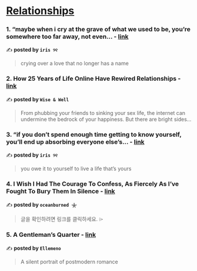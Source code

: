 
<h1><a href=https://medium.com/tag/relationships/recommended target="_blank" rel="noopener noreferrer">Relationships</a></h1>
<h3>1. “maybe when i cry at the grave of what we used to be, you’re somewhere too far away, not even… - <a href="https://medium.com/@fyoaeuriz/maybe-when-i-cry-at-the-grave-of-what-we-used-to-be-youre-somewhere-too-far-away-not-even-f70e3fe0ba05" target="_blank" rel="noopener noreferrer">link</a></h3>

✍️ **posted by `iris ୨୧`**

<blockquote>crying over a love that no longer has a name</blockquote>

<h3>2. How 25 Years of Life Online Have Rewired Relationships - <a href="https://medium.com/wise-well/how-25-years-of-life-online-have-rewired-relationships-1d94db766945" target="_blank" rel="noopener noreferrer">link</a></h3>

✍️ **posted by `Wise & Well`**

<blockquote>From phubbing your friends to sinking your sex life, the internet can undermine the bedrock of your happiness. But there are bright sides…</blockquote>

<h3>3. “if you don’t spend enough time getting to know yourself, you’ll end up absorbing everyone else’s… - <a href="https://medium.com/@fyoaeuriz/if-you-dont-spend-enough-time-getting-to-know-yourself-you-ll-end-up-absorbing-everyone-else-s-e52c3ff17df4" target="_blank" rel="noopener noreferrer">link</a></h3>

✍️ **posted by `iris ୨୧`**

<blockquote>you owe it to yourself to live a life that’s yours</blockquote>

<h3>4. I Wish I Had The Courage To Confess, As Fiercely As I’ve Fought To Bury Them In Silence - <a href="https://medium.com/@i043logs/i-wish-i-had-the-courage-to-confess-as-fiercely-as-ive-fought-to-bury-them-in-silence-2a720d81e5c8" target="_blank" rel="noopener noreferrer">link</a></h3>

✍️ **posted by `oceanburned 𓇼`**

<blockquote>글을 확인하려면 링크를 클릭하세요. ⌲</blockquote>

<h3>5. A Gentleman’s Quarter - <a href="https://medium.com/ellemeno/a-gentlemans-quarter-8834d523172c" target="_blank" rel="noopener noreferrer">link</a></h3>

✍️ **posted by `Ellemeno`**

<blockquote>A silent portrait of postmodern romance</blockquote>

